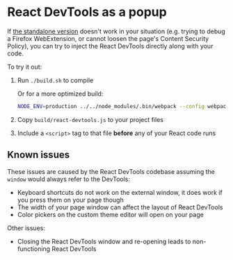# React DevTools as a popup

If [the standalone version](https://github.com/facebook/react-devtools/tree/master/packages/react-devtools) doesn't work in your situation (e.g. trying to debug a Firefox WebExtension, or cannot loosen the page's Content Security Policy), you can try to inject the React DevTools directly along with your code.

To try it out:

1. Run `./build.sh` to compile

   Or for a more optimized build:

   ```bash
   NODE_ENV=production ../../node_modules/.bin/webpack --config webpack.config.js -p
   ```

2. Copy `build/react-devtools.js` to your project files
3. Include a `<script>` tag to that file **before** any of your React code runs

## Known issues

These issues are caused by the React DevTools codebase assuming the `window` would always refer to the DevTools:

* Keyboard shortcuts do not work on the external window, it does work if you press them on your page though
* The width of your page window can affect the layout of React DevTools
* Color pickers on the custom theme editor will open on your page

Other issues:

* Closing the React DevTools window and re-opening leads to non-functioning React DevTools
